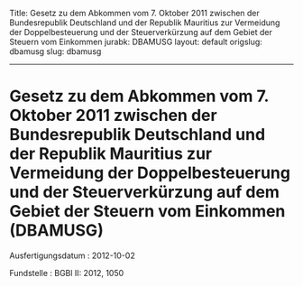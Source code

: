 Title: Gesetz zu dem Abkommen vom 7. Oktober 2011 zwischen der Bundesrepublik Deutschland
  und der Republik Mauritius zur Vermeidung der Doppelbesteuerung und der Steuerverkürzung
  auf dem Gebiet der Steuern vom Einkommen
jurabk: DBAMUSG
layout: default
origslug: dbamusg
slug: dbamusg

---

# Gesetz zu dem Abkommen vom 7. Oktober 2011 zwischen der Bundesrepublik Deutschland und der Republik Mauritius zur Vermeidung der Doppelbesteuerung und der Steuerverkürzung auf dem Gebiet der Steuern vom Einkommen (DBAMUSG)

Ausfertigungsdatum
:   2012-10-02

Fundstelle
:   BGBl II: 2012, 1050

